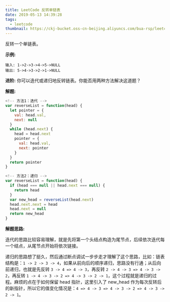```yaml
---
title: LeetCode 反转单链表
date: 2019-05-13 14:39:28
tags:
  - leetcode
thumbnail: https://ckj-bucket.oss-cn-beijing.aliyuncs.com/bua-rsp/leetcode-white.png
---
```


反转一个单链表。

**示例:**

```
输入: 1->2->3->4->5->NULL
输出: 5->4->3->2->1->NULL
```

**进阶:**
你可以迭代或递归地反转链表。你能否用两种方法解决这道题？

**解题:**

```js
<!-- 方法1：迭代 -->
var reverseList = function(head) {
  let pointer = {
    val: head.val,
    next: null
  }
  while (head.next) {
    head = head.next
    pointer = {
      val: head.val,
      next: pointer
    }
  }
  return pointer
}

<!-- 方法2：递归 -->
var reverseList = function(head) {
  if (head === null || head.next === null) {
    return head
  }
  var new_head = reverseList(head.next)
  head.next.next = head
  head.next = null
  return new_head
}
```

**解题思路:**

迭代的思路比较容易理解，就是先将第一个头结点构造为尾节点，后续依次迭代每一个结点，从尾节点开始将依次链接。

递归的思路想了挺久，然后通过断点调试一步步走才理解了这个思路，比如：链表结构是：`1 -> 2 -> 3 -> 4`，如果从前向后的顺序递归，思路没有行通；从后向前递归，也就是先反转 `3 -> 4 => 4 -> 3`，再反转 `2 -> 4 -> 3 => 4 -> 3 -> 2`，再反转 `1 -> 4 -> 3 -> 2 => 4 -> 3 -> 2 -> 1`，这个过程就是递归的过程。麻烦的点在于如何保留 head 指针，这里引入了 new_head 作为每次反转后的新指针，所以它的值变化情况是：`4 => 4 -> 3 => 4 -> 3 -> 2 => 4 -> 3 -> 2 -> 1`。
